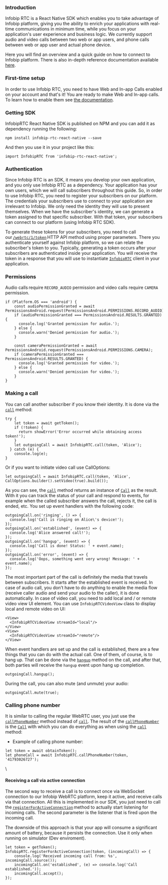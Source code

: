 ### Introduction
Infobip RTC is a React Native SDK which enables you to take advantage of Infobip platform, giving you the ability to enrich your applications with real-time communications in minimum time, while you focus on your application's user experience and business logic. We currently support audio and video calls between two web or app users, and phone calls between web or app user and actual phone device. 

Here you will find an overview and a quick guide on how to connect to Infobip platform. There is also in-depth reference documentation available [here](https://github.com/infobip/infobip-rtc-react-native/wiki). 


### First-time setup
In order to use Infobip RTC, you need to have Web and In-app Calls enabled on your account and that's it! You are ready to make Web and In-app calls. To learn how to enable them see [the documentation](https://www.infobip.com/docs/voice-and-video/web-and-in-app-calls#set-up-web-and-in-app-calls).

### Getting SDK
InfobipRTC React Native SDK is published on NPM and you can add it as dependency running the following:

```
npm install infobip-rtc-react-native --save
```

And then you use it in your project like this:

```
import InfobipRTC from 'infobip-rtc-react-native';
```

### Authentication
Since Infobip RTC is an SDK, it means you develop your own application, and you only use Infobip RTC as a dependency. Your application has your own users, which we will call subscribers throughout this guide. So, in order to use Infobip RTC, you need to register your subscribers on our platform. The credentials your subscribers use to connect to your application are irrelevant to Infobip. We only need the identity they will use to present themselves. When we have the subscriber's identity, we can generate a token assigned to that specific subscriber. With that token, your subscribers can connect to our platform (using Infobip RTC SDK).

To generate these tokens for your subscribers, you need to call our [`/webrtc/1/token`](https://dev.infobip.com/webrtc/generate-token) HTTP API method using proper parameters. There you authenticate yourself against Infobip platform, so we can relate the subscriber's token to you. Typically, generating a token occurs after your subscribers are authenticated inside your application.
You will receive the token in a response that you will use to instantiate [`InfobipRTC`](https://github.com/infobip/infobip-rtc-react-native/wiki/InfobipRTC) client in your application.


### Permissions
Audio calls require `RECORD_AUDIO` permission and video calls require `CAMERA` permission.
```
if (Platform.OS === 'android') {
    const audioPermissionGranted = await PermissionsAndroid.request(PermissionsAndroid.PERMISSIONS.RECORD_AUDIO);
    if (audioPermissionGranted === PermissionsAndroid.RESULTS.GRANTED) {
      console.log('Granted permission for audio.');
    } else {
      console.warn('Denied permission for audio.');
    }

    const cameraPermissionGranted = await PermissionsAndroid.request(PermissionsAndroid.PERMISSIONS.CAMERA);
    if (cameraPermissionGranted === PermissionsAndroid.RESULTS.GRANTED) {
      console.log('Granted permission for video.');
    } else {
      console.warn('Denied permission for video.');
    }
}
```

### Making a call
You can call another subscriber if you know their identity. It is done via the [`call`](https://github.com/infobip/infobip-rtc-react-native/wiki/InfobipRTC#call) method:

```
try {
    let token = await getToken();
    if (!token) {
      return showError('Error occurred while obtaining access token!');
    }
    let outgoingCall = await InfobipRTC.call(token, 'Alice');
  } catch (e) {
    console.log(e);
}
```

Or if you want to initiate video call use CallOptions: 

```
let outgoingCall = await InfobipRTC.call(token, 'Alice', CallOptions.builder().setVideo(true).build());
```
As you can see, the [`call`](https://github.com/infobip/infobip-rtc-react-native/wiki/InfobipRTC#call) method returns an instance of [`Call`](https://github.com/infobip/infobip-rtc-react-native/wiki/Call) as the result. With it you can track the status of your call and respond to events, for example when the called subscriber answers the call, rejects it, the call is ended, etc. You set up event handlers with the following code:

```
outgoingCall.on('ringing', () => {
  console.log('Call is ringing on Alice\'s device!');
});
outgoingCall.on('established', (event) => {
  console.log('Alice answered call!');
});
outgoingCall.on('hangup', (event) => {
  console.log('Call is done! Status: ' + event.name);
});
outgoingCall.on('error', (event) => {
  console.log('Oops, something went very wrong! Message: ' + event.name);
});
```
The most important part of the call is definitely the media that travels between subscribers. It starts after the established event is received. In case of audio call, you don’t have to do anything to enable the media flow (receive caller audio and send your audio to the caller), it is done automatically. In case of video call, you need to add local and / or remote video view UI element. You can use `InfobipRTCVideoView` class to display local and remote video on UI:

```
<View>
  <InfobipRTCVideoView streamId="local"/>
</View>
<View>
  <InfobipRTCVideoView streamId="remote"/>
</View>
```

When event handlers are set up and the call is established, there are a few things that you can do with the actual call. One of them, of course, is to hang up. That can be done via the [`hangup`](https://github.com/infobip/infobip-rtc-react-native/wiki/Call#hangup) method on the call, and after that, both parties will receive the `hangup` event upon hang up completion.

```
outgoingCall.hangup();
```

During the call, you can also mute (and unmute) your audio:

```
outgoingCall.mute(true);
```

### Calling phone number
It is similar to calling the regular WebRTC user, you just use the [`callPhoneNumber`](https://github.com/infobip/infobip-rtc-react-native/wiki/InfobipRTC#callPhoneNumber) method instead of [`call`](https://github.com/infobip/infobip-rtc-react-native/wiki/InfobipRTC#call). The result of the [`callPhoneNumber`](https://github.com/infobip/infobip-rtc-react-native/wiki/InfobipRTC#callPhoneNumber) is the [`Call`](https://github.com/infobip/infobip-rtc-react-native/wiki/Call) with which you can do everything as when using the [`call`](https://github.com/infobip/infobip-rtc-react-native/wiki/InfobipRTC#call) method:

* Example of calling phone number: 

```
let token = await obtainToken();
let phoneCall = await InfobipRTC.callPhoneNumber(token, '41793026727');
```
\\
#### Receiving a call via active connection
The second way to receive a call is to connect once via WebSocket connection to our Infobip WebRTC platform, keep it active, and receive calls via that connection. All this is implemented in our SDK, you just need to call the [`registerForActiveConnection`](https://github.com/infobip/infobip-rtc-react-native/wiki/InfobipRTC#registerForActiveConnection) method to actually start listening for incoming calls. The second parameter is the listener that is fired upon the incoming call. 

The downside of this approach is that your app will consume a significant amount of battery, because it persists the connection. Use it only when running on simulator (Dev enviroment).

```
let token = getToken();
InfobipRTC.registerForActiveConnection(token, (incomingCall) => {
    console.log('Received incoming call from: %s', incomingCall.source());
    incomingCall.on('established', (e) => console.log('Call established.'));
    incomingCall.accept();
});
```

